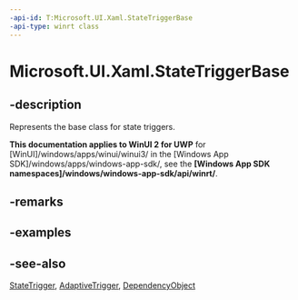 ```yaml
---
-api-id: T:Microsoft.UI.Xaml.StateTriggerBase
-api-type: winrt class
---
```


<!-- Class syntax.
public class StateTriggerBase : Windows.UI.Xaml.DependencyObject, Windows.UI.Xaml.IStateTriggerBase, Windows.UI.Xaml.IStateTriggerBaseProtected
-->

# Microsoft.UI.Xaml.StateTriggerBase

## -description
Represents the base class for state triggers.

**This documentation applies to WinUI 2 for UWP** for [WinUI]/windows/apps/winui/winui3/ in the [Windows App SDK]/windows/apps/windows-app-sdk/, see the **[Windows App SDK namespaces]/windows/windows-app-sdk/api/winrt/**.

## -remarks

## -examples

## -see-also
[StateTrigger](statetrigger.md), [AdaptiveTrigger](adaptivetrigger.md), [DependencyObject](dependencyobject.md)
